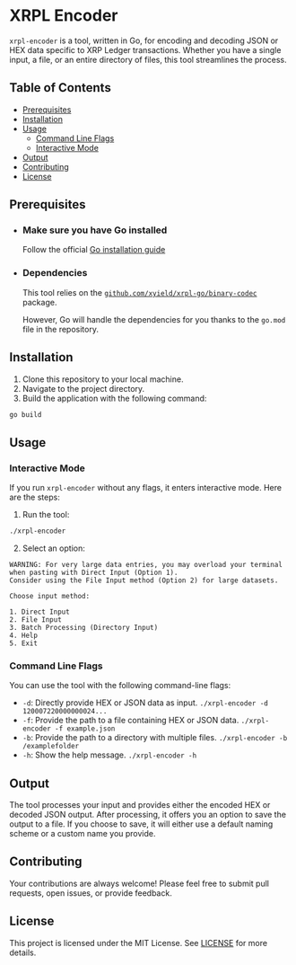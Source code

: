 # XRPL Encoder

`xrpl-encoder` is a tool, written in Go, for encoding and decoding JSON or HEX data specific to XRP Ledger transactions. Whether you have a single input, a file, or an entire directory of files, this tool streamlines the process.

## Table of Contents
- [Prerequisites](#prerequisites)
- [Installation](#installation)
- [Usage](#usage)
  - [Command Line Flags](#command-line-flags)
  - [Interactive Mode](#interactive-mode)
- [Output](#output)
- [Contributing](#contributing)
- [License](#license)

## Prerequisites

- ### Make sure you have Go installed 
  Follow the official [Go installation guide](https://golang.org/doc/install)

- ### Dependencies
  This tool relies on the [`github.com/xyield/xrpl-go/binary-codec`](https://github.com/xyield/xrpl-go/binary-codec) package.
  
  However, Go will handle the dependencies for you thanks to the `go.mod` file in the repository.

## Installation

1. Clone this repository to your local machine.
2. Navigate to the project directory.
3. Build the application with the following command:

```bash
go build
```
## Usage

### Interactive Mode

If you run `xrpl-encoder` without any flags, it enters interactive mode. Here are the steps:

1. Run the tool:
```bash
./xrpl-encoder
```
2. Select an option:
```
WARNING: For very large data entries, you may overload your terminal 
when pasting with Direct Input (Option 1).
Consider using the File Input method (Option 2) for large datasets.

Choose input method:

1. Direct Input
2. File Input
3. Batch Processing (Directory Input)
4. Help
5. Exit
```
### Command Line Flags

You can use the tool with the following command-line flags:

- `-d`: Directly provide HEX or JSON data as input. ```./xrpl-encoder -d 120007220000000024...```
- `-f`: Provide the path to a file containing HEX or JSON data.  ```./xrpl-encoder -f example.json```
- `-b`: Provide the path to a directory with multiple files. ```./xrpl-encoder -b /examplefolder```
- `-h`: Show the help message. ```./xrpl-encoder -h```



## Output
The tool processes your input and provides either the encoded HEX or decoded JSON output. After processing, it offers you an option to save the output to a file. If you choose to save, it will either use a default naming scheme or a custom name you provide.

## Contributing
Your contributions are always welcome! Please feel free to submit pull requests, open issues, or provide feedback.

## License
This project is licensed under the MIT License. See [LICENSE](https://github.com/xyield/xrpl-encoder/LICENSE.txt) for more details.
